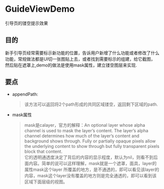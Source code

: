 # GuideViewDemo
引导页的镂空提示效果
## 目的
新手引导页经常需要标示新功能的位置，告诉用户新增了什么功能或者修改了什么功能，常规做法都是UI切一张图贴上去，或者找到需要标示的组建，给它截图，然后贴在遮罩上,demo的做法是使用mask属性，建立镂空图层来实现.
## 要点
* appendPath:
    >该方法可以返回将2个path形成的共同区域镂空，返回剩下区域的path.
* mask属性
    >mask是calayer，官方的解释：An optional layer whose alpha channel is used to mask the layer’s content. The layer’s alpha channel determines how much of the layer’s content and background shows through. Fully or partially opaque pixels allow the underlying content to show through but fully transparent pixels block that content.<br>
    它的透明通透度决定了背后的内容的显示程度，默认为nil，则看不到后面内容。简单的说可以这样理解，mask就是一个遮罩，面具，layer的属性mask这个layer
    所覆盖的地方，是不通透的，即可以看见该layer的内容，mask这个layer没有覆盖的地方则是完全通透的，即可以看到该区域下面层级的视图。
